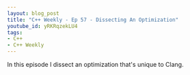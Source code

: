 ```yaml
---
layout: blog_post
title: "C++ Weekly - Ep 57 - Dissecting An Optimization"
youtube_id: yRKRqzekLU4
tags:
- C++
- C++ Weekly
---
```


In this episode I dissect an optimization that's unique to Clang.

